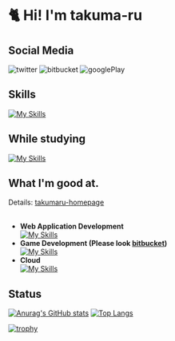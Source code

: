 # 🐈 Hi! I'm takuma-ru

<!-- ## Now development Profile card [test]
[![goal-card](https://us-central1-profile-progress-on-my-goals.cloudfunctions.net/api)](https://github.com/takuma-ru/github-profile-progress-on-my-goals) -->

## Social Media
![twitter](https://img.shields.io/twitter/url?label=ID%3A%20taskmaru_2222&style=social&url=https%3A%2F%2Ftwitter.com%2Ftakumaru_2222)
![bitbucket](https://img.shields.io/twitter/url?label=ID%3A%20takuma-ru&logo=bitbucket&style=social&url=https%3A%2F%2Fbitbucket.org%2Ftakuma-ru)
![googlePlay](https://img.shields.io/twitter/url?label=ID%3A%20takuma-ru&logo=googleplay&logoColor=%23DB4437&style=social&url=https%3A%2F%2Fbitbucket.org%2Ftakuma-ru)

## Skills
[![My Skills](https://skillicons.dev/icons?i=c,cs,cpp,codepen,css,express,figma,firebase,gcp,git,github,html,idea,js,nextjs,nodejs,nuxtjs,pug,py,raspberrypi,react,rollupjs,sass,supabase,svelte,svg,ts,unity,vite,vue,webpack)](https://skillicons.dev)

## While studying
[![My Skills](https://skillicons.dev/icons?i=dart,deno,flutter,go,rust)](https://skillicons.dev)

## What I'm good at.
Details: [takumaru-homepage](https://takumaru.dev)<br>
<br>
- **Web Application Development**<br>
[![My Skills](https://skillicons.dev/icons?i=nextjs,nuxtjs)](https://skillicons.dev)
- **Game Development (Please look [bitbucket](https://bitbucket.org/takuma-ru/))**<br>
[![My Skills](https://skillicons.dev/icons?i=unity)](https://skillicons.dev)
- **Cloud**<br>
[![My Skills](https://skillicons.dev/icons?i=firebase,gcp)](https://skillicons.dev)

## Status
[![Anurag's GitHub stats](https://takuma-ru-github-readme-stats-takuma-ru.vercel.app/api?username=takuma-ru&count_private=true&show_icons=true&include_all_commits=true&line_height=40&cache_seconds=14400)](https://github.com/anuraghazra/github-readme-stats)
[![Top Langs](https://github-readme-stats-git-masterrstaa-rickstaa.vercel.app/api/top-langs/?username=takuma-ru&count_private=true&langs_count=5&line_height=40)](https://github.com/anuraghazra/github-readme-stats)

[![trophy](https://github-profile-trophy.vercel.app/?username=takuma-ru&theme=flat&column=7&no-frame=true&row=1
)](https://github.com/ryo-ma/github-profile-trophy)
